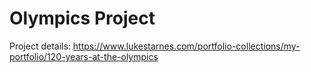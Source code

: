 # Olympics Project

Project details: https://www.lukestarnes.com/portfolio-collections/my-portfolio/120-years-at-the-olympics
